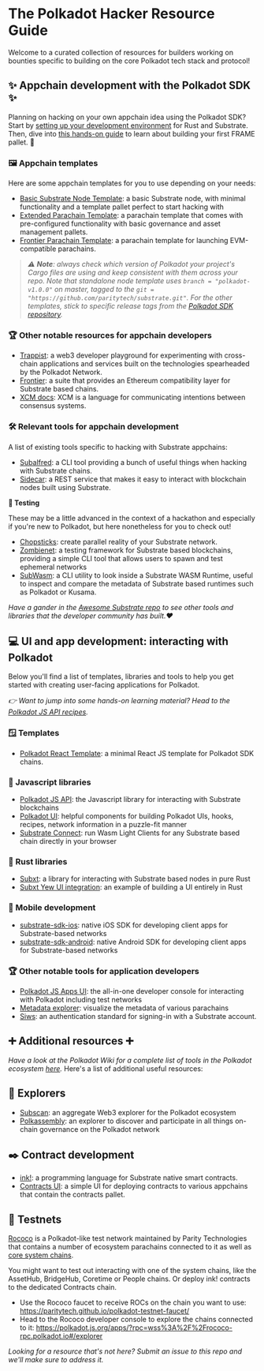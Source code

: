 # The Polkadot Hacker Resource Guide

Welcome to a curated collection of resources for builders working on bounties specific to building on the core Polkadot tech stack and protocol! 

## ✨ Appchain development with the Polkadot SDK ✨ 

Planning on hacking on your own appchain idea using the Polkadot SDK? Start by [setting up your development environment](https://docs.substrate.io/install/) for Rust and Substrate. Then, dive into [this hands-on guide](https://paritytech.github.io/polkadot-sdk/master/polkadot_sdk_docs/guides/your_first_pallet/index.html) to learn about building your first FRAME pallet. 🚀

### 🖼️ Appchain templates

Here are some appchain templates for you to use depending on your needs:

- [Basic Substrate Node Template](https://github.com/substrate-developer-hub/substrate-node-template): a basic Substrate node, with minimal functionality and a template pallet perfect to start hacking with
- [Extended Parachain Template](https://github.com/paritytech/extended-parachain-template): a parachain template that comes with pre-configured functionality with basic governance and asset management pallets.
- [Frontier Parachain Template](https://github.com/paritytech/frontier-parachain-template): a parachain template for launching EVM-compatible parachains.

> *⚠️ **Note**: always check which version of Polkadot your project's Cargo files are using and keep consistent with them across your repo. Note that standalone node template uses `branch = "polkadot-v1.0.0"` on master, tagged to the `git = "https://github.com/paritytech/substrate.git"`. For the other templates, stick to specific release tags from the [Polkadot SDK repository](https://github.com/paritytech/polkadot-sdk/releases).*

### 🏆 Other notable resources for appchain developers

- [Trappist](https://github.com/paritytech/trappist): a web3 developer playground for experimenting with cross-chain applications and services built on the technologies spearheaded by the Polkadot Network.
- [Frontier](https://polkadot-evm.github.io/frontier/): a suite that provides an Ethereum compatibility layer for Substrate based chains.
- [XCM docs](https://paritytech.github.io/xcm-docs/): XCM is a language for communicating intentions between consensus systems.

### 🛠️ Relevant tools for appchain development

A list of existing tools specific to hacking with Substrate appchains:

- [Subalfred](https://github.com/hack-ink/subalfred): a CLI tool providing a bunch of useful things when hacking with Substrate chains.
- [Sidecar](https://github.com/paritytech/substrate-api-sidecar): a REST service that makes it easy to interact with blockchain nodes built using Substrate.

**🧪 Testing**

These may be a little advanced in the context of a hackathon and especially if you're new to Polkadot, but here nonetheless for you to check out!

- [Chopsticks](https://github.com/AcalaNetwork/chopsticks): create parallel reality of your Substrate network.
- [Zombienet](https://paritytech.github.io/zombienet/): a testing framework for Substrate based blockchains, providing a simple CLI tool that allows users to spawn and test ephemeral networks
- [SubWasm](https://github.com/chevdor/subwasm): a CLI utility to look inside a Substrate WASM Runtime, useful to inspect and compare the metadata of Substrate based runtimes such as Polkadot or Kusama.

_Have a gander in the [Awesome Substrate repo](https://github.com/substrate-developer-hub/awesome-substrate) to see other tools and libraries that the developer community has built.♥️_

## 💻 UI and app development: interacting with Polkadot 

Below you'll find a list of templates, libraries and tools to help you get started with creating user-facing applications for Polkadot.

_👉 Want to jump into some hands-on learning material? Head to the [Polkadot JS API recipes](https://polkadotjs-developer-hub.gitbook.io/polkadotjs-recipies/)._

### 🪟 Templates

- [Polkadot React Template](https://github.com/shawntabrizi/polkadot-react-template): a minimal React JS template for Polkadot SDK chains.

### 🍦 Javascript libraries

- [Polkadot JS API](https://polkadot.js.org/docs/api/): the Javascript library for interacting with Substrate blockchains
- [Polkadot UI](http://www.polkadot-ui.xyz): helpful components for building Polkadot UIs, hooks, recipes, network information in a puzzle-fit manner
- [Substrate Connect](https://github.com/paritytech/substrate-connect): run Wasm Light Clients for any Substrate based chain directly in your browser

### 🦀 Rust libraries

- [Subxt](https://docs.rs/subxt/latest/subxt/): a library for interacting with Substrate based nodes in pure Rust
- [Subxt Yew UI integration](https://github.com/paritytech/subxt/tree/master/examples/wasm-example): an example of building a UI entirely in Rust 

### 📱 Mobile development

- [substrate-sdk-ios](https://github.com/novasamatech/substrate-sdk-ios): native iOS SDK for developing client apps for Substrate-based networks
- [substrate-sdk-android](https://github.com/novasamatech/substrate-sdk-android): native Android SDK for developing client apps for Substrate-based networks

### 🏆 Other notable tools for application developers

- [Polkadot JS Apps UI](https://polkadot.js.org/apps/#/explorer): the all-in-one developer console for interacting with Polkadot including test networks
- [Metadata explorer](https://wiki.polkadot.network/docs/metadata): visualize the metadata of various parachains
- [Siws](https://siws.xyz/): an authentication standard for signing-in with a Substrate account.


## ➕ Additional resources ➕

_Have a look at the Polkadot Wiki for a complete list of tools in the Polkadot ecosystem [here](https://wiki.polkadot.network/docs/build-tools-index)._ Here's a list of additional useful resources:

## 🔎 Explorers

- [Subscan](https://polkadot.subscan.io/): an aggregate Web3 explorer for the Polkadot ecosystem
- [Polkassembly](https://polkadot.polkassembly.io/): an explorer to discover and participate in all things on-chain governance on the Polkadot network

## ✒️ Contract development
- [ink!](https://use.ink/): a programming language for Substrate native smart contracts.
- [Contracts UI](https://contracts-ui.substrate.io/?rpc=wss://rococo-contracts-rpc.polkadot.io): a simple UI for deploying contracts to various appchains that contain the contracts pallet. 

## 🛜 Testnets 

[Rococo](https://substrate.io/developers/rococo-network/) is a Polkadot-like test network maintained by Parity Technologies that contains a number of ecosystem parachains connected to it as well as [core system chains](https://wiki.polkadot.network/docs/learn-system-chains).

You might want to test out interacting with one of the system chains, like the AssetHub, BridgeHub, Coretime or People chains. Or deploy ink! contracts to the dedicated Contracts chain.

- Use the Rococo faucet to receive ROCs on the chain you want to use: https://paritytech.github.io/polkadot-testnet-faucet/
- Head to the Rococo developer console to explore the chains connected to it: https://polkadot.js.org/apps/?rpc=wss%3A%2F%2Frococo-rpc.polkadot.io#/explorer


_Looking for a resource that's not here? Submit an issue to this repo and we'll make sure to address it._
